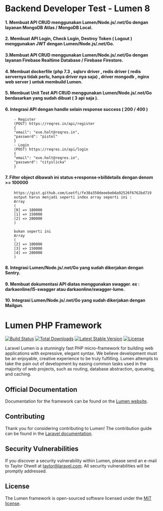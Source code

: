# Backend Developer Test - Lumen 8

#### 1. Membuat API CRUD menggunakan Lumen/Node.js/.net/Go dengan layanan MongoDB Atlas / MongoDB Local.
#### 2. Membuat API Login, Check Login, Destroy Token ( Logout ) menggunakan JWT dengan Lumen/Node.js/.net/Go.
#### 3.Membuat API CRUD menggunakan Lumen/Node.js/.net/Go dengan layanan Firebase Realtime Database / Firebase Firestore.
#### 4. Membuat dockerfile (php 7.3 , sqlsrv driver , redis driver ( redis servernya tidak perlu, hanya driver nya saja) , driver mongodb , nginx web server ) untuk membuild Lumen.
#### 5. Membuat Unit Test API CRUD menggunakan Lumen/Node.js/.net/Go berdasarkan yang sudah dibuat ( 3 api saja ).
#### 6. Integrasi API dengan handle selain response success ( 200 / 400 )
        - Register
        (POST) https://reqres.in/api/register
        {
        "email": "eve.holt@reqres.in",
        "password": "pistol"
        }
        - Login
        (POST) https://reqres.in/api/login
        {
        "email": "eve.holt@reqres.in",
        "password": "cityslicka"
        }

#### 7. Filter object dibawah ini status->response->billdetails dengan denom >= 100000
        https://gist.github.com/Loetfi/fe38a350deeebeb6a92526f6762bd719
        output harus menjadi seperti index array seperti ini :
        Array
        (
        [0] => 100000
        [1] => 150000
        [2] => 200000
        )

        bukan seperti ini
        Array
        (
        [2] => 100000
        [3] => 150000
        [4] => 200000
        )
#### 8. Integrasi Lumen/Node.js/.net/Go yang sudah dikerjakan dengan Sentry.
#### 9. Membuat dokumentasi API diatas menggunakan swagger. ex : darkaonline/l5-swagger atau darkaonline/swagger-lume.
#### 10. Integrasi Lumen/Node.js/.net/Go yang sudah dikerjakan dengan Mailgun.

# Lumen PHP Framework

[![Build Status](https://travis-ci.org/laravel/lumen-framework.svg)](https://travis-ci.org/laravel/lumen-framework)
[![Total Downloads](https://img.shields.io/packagist/dt/laravel/framework)](https://packagist.org/packages/laravel/lumen-framework)
[![Latest Stable Version](https://img.shields.io/packagist/v/laravel/framework)](https://packagist.org/packages/laravel/lumen-framework)
[![License](https://img.shields.io/packagist/l/laravel/framework)](https://packagist.org/packages/laravel/lumen-framework)

Laravel Lumen is a stunningly fast PHP micro-framework for building web applications with expressive, elegant syntax. We believe development must be an enjoyable, creative experience to be truly fulfilling. Lumen attempts to take the pain out of development by easing common tasks used in the majority of web projects, such as routing, database abstraction, queueing, and caching.

## Official Documentation

Documentation for the framework can be found on the [Lumen website](https://lumen.laravel.com/docs).

## Contributing

Thank you for considering contributing to Lumen! The contribution guide can be found in the [Laravel documentation](https://laravel.com/docs/contributions).

## Security Vulnerabilities

If you discover a security vulnerability within Lumen, please send an e-mail to Taylor Otwell at taylor@laravel.com. All security vulnerabilities will be promptly addressed.

## License

The Lumen framework is open-sourced software licensed under the [MIT license](https://opensource.org/licenses/MIT).
